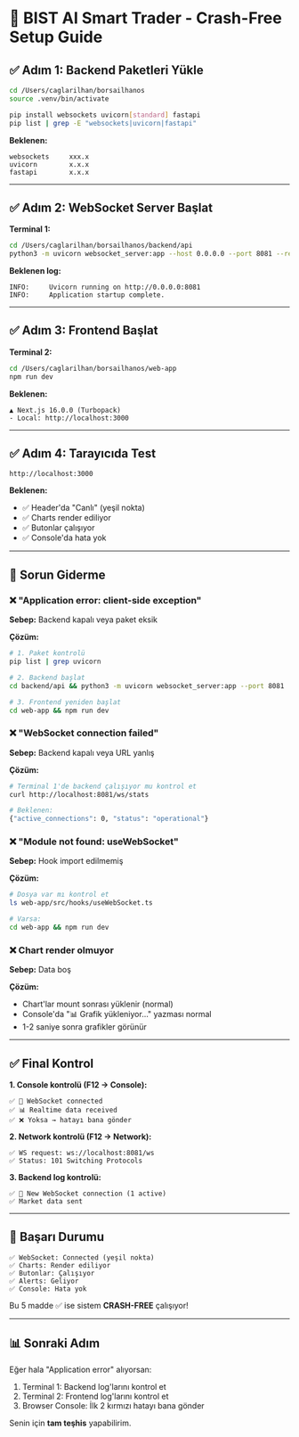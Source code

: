 # 🚀 BIST AI Smart Trader - Crash-Free Setup Guide

## ✅ Adım 1: Backend Paketleri Yükle

```bash
cd /Users/caglarilhan/borsailhanos
source .venv/bin/activate

pip install websockets uvicorn[standard] fastapi
pip list | grep -E "websockets|uvicorn|fastapi"
```

**Beklenen:**
```
websockets     xxx.x
uvicorn        x.x.x
fastapi        x.x.x
```

---

## ✅ Adım 2: WebSocket Server Başlat

**Terminal 1:**
```bash
cd /Users/caglarilhan/borsailhanos/backend/api
python3 -m uvicorn websocket_server:app --host 0.0.0.0 --port 8081 --reload
```

**Beklenen log:**
```
INFO:     Uvicorn running on http://0.0.0.0:8081
INFO:     Application startup complete.
```

---

## ✅ Adım 3: Frontend Başlat

**Terminal 2:**
```bash
cd /Users/caglarilhan/borsailhanos/web-app
npm run dev
```

**Beklenen:**
```
▲ Next.js 16.0.0 (Turbopack)
- Local: http://localhost:3000
```

---

## ✅ Adım 4: Tarayıcıda Test

```
http://localhost:3000
```

**Beklenen:**
- ✅ Header'da "Canlı" (yeşil nokta)
- ✅ Charts render ediliyor
- ✅ Butonlar çalışıyor
- ✅ Console'da hata yok

---

## 🔧 Sorun Giderme

### ❌ "Application error: client-side exception"

**Sebep:** Backend kapalı veya paket eksik

**Çözüm:**
```bash
# 1. Paket kontrolü
pip list | grep uvicorn

# 2. Backend başlat
cd backend/api && python3 -m uvicorn websocket_server:app --port 8081

# 3. Frontend yeniden başlat
cd web-app && npm run dev
```

### ❌ "WebSocket connection failed"

**Sebep:** Backend kapalı veya URL yanlış

**Çözüm:**
```bash
# Terminal 1'de backend çalışıyor mu kontrol et
curl http://localhost:8081/ws/stats

# Beklenen:
{"active_connections": 0, "status": "operational"}
```

### ❌ "Module not found: useWebSocket"

**Sebep:** Hook import edilmemiş

**Çözüm:**
```bash
# Dosya var mı kontrol et
ls web-app/src/hooks/useWebSocket.ts

# Varsa:
cd web-app && npm run dev
```

### ❌ Chart render olmuyor

**Sebep:** Data boş

**Çözüm:**
- Chart'lar mount sonrası yüklenir (normal)
- Console'da "📊 Grafik yükleniyor..." yazması normal
- 1-2 saniye sonra grafikler görünür

---

## ✅ Final Kontrol

**1. Console kontrolü (F12 → Console):**
```
✅ 🔗 WebSocket connected
✅ 📊 Realtime data received
✅ ❌ Yoksa → hatayı bana gönder
```

**2. Network kontrolü (F12 → Network):**
```
✅ WS request: ws://localhost:8081/ws
✅ Status: 101 Switching Protocols
```

**3. Backend log kontrolü:**
```
✅ 🔗 New WebSocket connection (1 active)
✅ Market data sent
```

---

## 🎯 Başarı Durumu

```
✅ WebSocket: Connected (yeşil nokta)
✅ Charts: Render ediliyor
✅ Butonlar: Çalışıyor
✅ Alerts: Geliyor
✅ Console: Hata yok
```

Bu 5 madde ✅ ise sistem **CRASH-FREE** çalışıyor!

---

## 📊 Sonraki Adım

Eğer hala "Application error" alıyorsan:
1. Terminal 1: Backend log'larını kontrol et
2. Terminal 2: Frontend log'larını kontrol et  
3. Browser Console: İlk 2 kırmızı hatayı bana gönder

Senin için **tam teşhis** yapabilirim.

